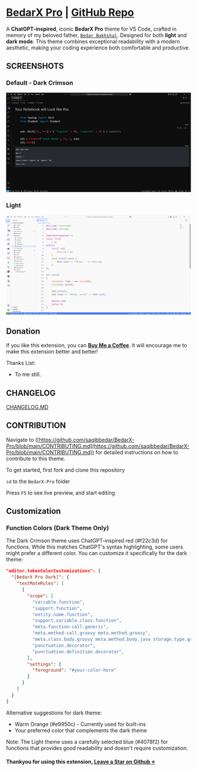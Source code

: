 # [BedarX Pro](https://github.com/saqibbedar/BedarX-Pro) | [GitHub Repo](https://github.com/saqibbedar/BedarX-Pro)

A **ChatGPT-inspired**, iconic **BedarX Pro** theme for VS Code, crafted in memory of my beloved father, [`Bedar Bakhshal`](Public/aboutExtension.md). Designed for both **light** and **dark mode**. This theme combines exceptional readability with a modern aesthetic, making your coding experience both comfortable and productive.

<!-- [![Preview in vscode.dev](https://img.shields.io/badge/preview%20in-vscode.dev-blue)](https://vscode.dev/theme/my_url)
[![Version](https://vsmarketplacebadges.dev/version/my_url)](https://marketplace.visualstudio.com/items?itemName=my_url)
[![Installs](https://vsmarketplacebadges.dev/installs/my_url)](https://marketplace.visualstudio.com/items?my_url) -->

## SCREENSHOTS

### Default - Dark Crimson

![ScreenShot](Public/dark-crimson-theme.png)

### Light

![ScreenShot](Public/light-theme.png)

## Donation

If you like this extension, you can **[Buy Me a Coffee](https://buymeacoffee.com/saqibbedar)**. It will encourage me to make this extension better and better!

Thanks List:

- To me still.

## CHANGELOG

[CHANGELOG.MD](./CHANGELOG.md)

## CONTRIBUTION

Navigate to ([https://github.com/saqibbedar/BedarX-Pro/blob/main/CONTRIBUTING.md](https://github.com/saqibbedar/BedarX-Pro/blob/main/CONTRIBUTING.md)) for detailed instructions on how to contribute to this theme.

To get started, first fork and clone this repository

`cd` to the `BedarX-Pro` folder

Press `F5` to see live preview, and start editing

## Customization

### Function Colors (Dark Theme Only)

The Dark Crimson theme uses ChatGPT-inspired red (#f22c3d) for functions. While this matches ChatGPT's syntax highlighting, some users might prefer a different color. You can customize it specifically for the dark theme:

```json
"editor.tokenColorCustomizations": {
  "[BedarX Pro Dark]": {
    "textMateRules": [
      {
        "scope": [
          "variable.function",
          "support.function",
          "entity.name.function",
          "support.variable.class.function",
          "meta.function-call.generic",
          "meta.method-call.groovy meta.method.groovy",
          "meta.class.body.groovy meta.method.body.java storage.type.groovy",
          "punctuation.decorator",
          "punctuation.definition.decorator",
        ],
        "settings": {
          "foreground": "#your-color-here"
        }
      }
    ]
  }
}
```

Alternative suggestions for dark theme:

- Warm Orange (#e9950c) - Currently used for built-ins
- Your preferred color that complements the dark theme

Note: The Light theme uses a carefully selected blue (#4078f2) for functions that provides good readability and doesn't require customization.

#### Thankyou for using this extension, [Leave a Star on Github ⭐](https://github.com/saqibbedar/BedarX-Pro)

<!-- ### Contributors

This project exists thanks to all the people who contribute.
[![Contributors](img_url)](img_url) -->

<!-- ### Sponsors

Support this project by becoming a sponsor.  -->
